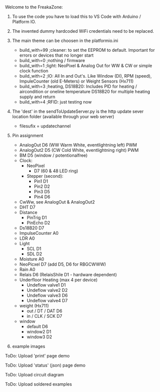Welcome to the FreakaZone:

1. To use the code you have to load this to VS Code with Arduino / Platform IO.

2. The invented dummy hardcoded WiFi credentials need to be replaced.

3. The main theme can be choosen in the platformio.ini
   - build_with=99 ;cleaner: to set the EEPROM to default. Important for errors or devices that no longer start
   - build_with=0 ;nothing / firmware
   - build_with=1 ;light: NeoPixel & Analog Out for WW & CW or simple clock function
   - build_with=2 ;IO: All In and Out's. Like Window (DI), RPM (speed),  ImpuleCounter (old E-Meters) or Weight Sensors (Hx711)
   - build_with=3 ;heating, DS18B20: Includes PID for heating / aircondition or oneline temperature DS18B20 for multiple heating supply and return
   - build_with=4 ;RFID: just testing now


4. The 'dest' in the sendToUpdateServer.py is the http update sever location folder (available through your web server)
   - filesufix = updatechannel

5. Pin assignment
   - AnalogOut D6 (WW Warm White, eventlightning left) PWM
   - AnalogOut2 D5 (CW Cold White, eventlightning right) PWM
   - BM D5 (window / potentionalfree)
   - Clock:
     - NeoPixel
       - D7 (60 & 48 LED ring)
     - Stepper (second):
       - Pin1 D1
       - Pin2 D2
       - Pin3 D5
       - Pin4 D6
   - CwWw, see AnalogOut & AnalogOut2
   - DHT D7
   - Distance
     - PinTrig D1
     - PinEcho D2
   - Ds18B20 D7
   - ImpulseCounter A0
   - LDR A0
   - Light
     - SCL D1
     - SDL D2
   - Moisture A0
   - NeoPicxel D7 (add D5, D6 for RBGCWWW)
   - Rain A0
   - Relais D6 (RelaisShile D1 - hardware dependent)
   - Underfloor Heating (max 4 per device)
     - Undeflow valve1 D1
     - Undeflow valve2 D2
     - Undeflow valve3 D6
     - Undeflow valve4 D7
   - weight (Hx711)
     - out / DT / DAT D6
     - in / CLK / SCK D7
   - window
      - default D6
      - window2 D1
      - window3 D2

7. example images

ToDo: Upload 'print' page demo

ToDo: Upload 'status' (json) page demo

ToDo: Upload circuit diagram

ToDo: Upload soldered examples
